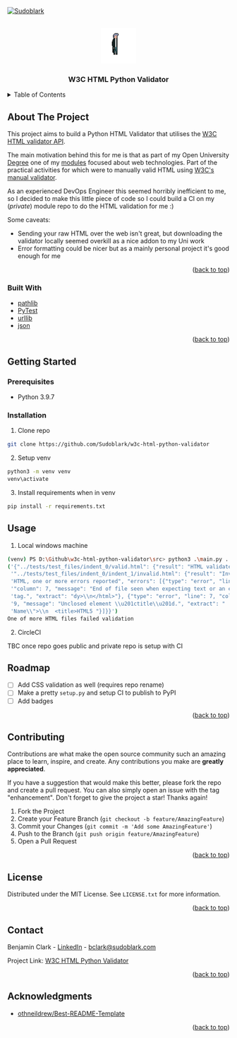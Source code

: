 <div id="top"></div>

<!-- PROJECT SHIELDS -->
[![Sudoblark](https://circleci.com/gh/Sudoblark/w3c-html-python-validator.svg?style=shield)](https://app.circleci.com/pipelines/github/Sudoblark/w3c-html-python-validator)



<!-- PROJECT LOGO -->
<br />
<div align="center">
  <a href="https://github.com/Sudoblark/w3c-html-python-validator">
    <img src="images/Idle_02.png" alt="Logo" width="80" height="80">
  </a>

  <h3 align="center">W3C HTML Python Validator</h3>
</div>



<!-- TABLE OF CONTENTS -->
<details>
  <summary>Table of Contents</summary>
  <ol>
    <li>
      <a href="#about-the-project">About The Project</a>
      <ul>
        <li><a href="#built-with">Built With</a></li>
      </ul>
    </li>
    <li>
      <a href="#getting-started">Getting Started</a>
      <ul>
        <li><a href="#prerequisites">Prerequisites</a></li>
        <li><a href="#installation">Installation</a></li>
      </ul>
    </li>
    <li><a href="#usage">Usage</a></li>
    <li><a href="#roadmap">Roadmap</a></li>
    <li><a href="#contributing">Contributing</a></li>
    <li><a href="#license">License</a></li>
    <li><a href="#contact">Contact</a></li>
    <li><a href="#acknowledgments">Acknowledgments</a></li>
  </ol>
</details>



<!-- ABOUT THE PROJECT -->
## About The Project

This project aims to build a Python HTML Validator that utilises the [W3C HTML validator API](https://github.com/validator/validator/wiki/Service-%C2%BB-Input-%C2%BB-POST-body).

The main motivation behind this for me is that as part of my Open University [Degree](https://www.open.ac.uk/courses/computing-it/degrees/bsc-computing-it-software-q62-soft) one of my [modules](https://www.open.ac.uk/courses/qualifications/details/tt284?orig=q62-soft&setAcc=true) focused about web technologies. Part of the practical activities for which were to manually valid HTML using [W3C's manual validator](https://validator.w3.org/).

As an experienced DevOps Engineer this seemed horribly inefficient to me, so I decided to make this little piece of code so I could build a CI on my (_private_) module repo to do the HTML validation for me :)

Some caveats:
- Sending your raw HTML over the web isn't great, but downloading the validator locally seemed overkill as a nice addon to my Uni work
- Error formatting could be nicer but as a mainly personal project it's good enough for me

<p align="right">(<a href="#top">back to top</a>)</p>



### Built With

* [pathlib](https://docs.python.org/3/library/pathlib.html)
* [PyTest](https://docs.pytest.org/en/6.2.x/)
* [urllib](https://docs.python.org/3/library/urllib.html)
* [json](https://docs.python.org/3/library/json.html)

<p align="right">(<a href="#top">back to top</a>)</p>



<!-- GETTING STARTED -->
## Getting Started


### Prerequisites

* Python 3.9.7

### Installation
1. Clone repo

  ```sh
  git clone https://github.com/Sudoblark/w3c-html-python-validator
  ```

2. Setup venv

  ```sh
  python3 -m venv venv
  venv\activate
  ```
3. Install requirements when in venv

  ```sh
  pip install -r requirements.txt
  ```

<!-- USAGE EXAMPLES -->
## Usage

1. Local windows machine

  ```sh
  (venv) PS D:\Github\w3c-html-python-validator\src> python3 .\main.py ../tests/test_files
  ('{"../tests/test_files/indent_0/valid.html": {"result": "HTML validate"}, '
   '"../tests/test_files/indent_0/indent_1/invalid.html": {"result": "Invalid '
   'HTML, one or more errors reported", "errors": [{"type": "error", "line": 12, '
   '"column": 7, "message": "End of file seen when expecting text or an end '
   'tag.", "extract": "dy>\\n</html>"}, {"type": "error", "line": 7, "column": '
   '9, "message": "Unclosed element \\u201ctitle\\u201d.", "extract": " '
   'Name\\">\\n  <title>HTML5 "}]}}')
  One of more HTML files failed validation
  ```

2. CircleCI

TBC once repo goes public and private repo is setup with CI


<!-- ROADMAP -->
## Roadmap

- [ ] Add CSS validation as well (requires repo rename)
- [ ] Make a pretty `setup.py` and setup CI to publish to PyPI
- [ ] Add badges

<p align="right">(<a href="#top">back to top</a>)</p>

<!-- CONTRIBUTING -->
## Contributing

Contributions are what make the open source community such an amazing place to learn, inspire, and create. Any contributions you make are **greatly appreciated**.

If you have a suggestion that would make this better, please fork the repo and create a pull request. You can also simply open an issue with the tag "enhancement".
Don't forget to give the project a star! Thanks again!

1. Fork the Project
2. Create your Feature Branch (`git checkout -b feature/AmazingFeature`)
3. Commit your Changes (`git commit -m 'Add some AmazingFeature'`)
4. Push to the Branch (`git push origin feature/AmazingFeature`)
5. Open a Pull Request

<p align="right">(<a href="#top">back to top</a>)</p>


<!-- LICENSE -->
## License

Distributed under the MIT License. See `LICENSE.txt` for more information.

<p align="right">(<a href="#top">back to top</a>)</p>



<!-- CONTACT -->
## Contact

Benjamin Clark - [LinkedIn](https://www.linkedin.com/in/benni/) - bclark@sudoblark.com

Project Link: [W3C HTML Python Validator](https://github.com/Sudoblark/w3c-html-python-validator)

<p align="right">(<a href="#top">back to top</a>)</p>



<!-- ACKNOWLEDGMENTS -->
## Acknowledgments

* [othneildrew/Best-README-Template](https://github.com/othneildrew/Best-README-Template)
<p align="right">(<a href="#top">back to top</a>)</p>

